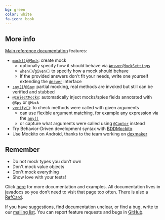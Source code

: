 ```yaml
---
bg: green
color: white
fa-icon: book
---
```


## More info

[Main reference documentation](http://javadoc.io/doc/org.mockito/mockito-core/latest/org/mockito/Mockito.html) features:

* [`mock()`](http://javadoc.io/doc/org.mockito/mockito-core/latest/org/mockito/Mockito.html#mock-java.lang.Class-)/[`@Mock`](http://javadoc.io/doc/org.mockito/mockito-core/latest/org/mockito/Mock.html): create mock
     * optionally specify how it should behave via [`Answer`](http://javadoc.io/doc/org.mockito/mockito-core/latest/org/mockito/stubbing/Answer.html)/[`MockSettings`](http://javadoc.io/doc/org.mockito/mockito-core/latest/org/mockito/MockSettings.html)
     * [`when()`](http://javadoc.io/doc/org.mockito/mockito-core/latest/org/mockito/Mockito.html#when-T-)/[`given()`](http://javadoc.io/doc/org.mockito/mockito-core/latest/org/mockito/BDDMockito.html#given-T-) to specify how a mock should behave
     * If the provided answers don't fit your needs, write one yourself extending the [`Answer`](http://javadoc.io/doc/org.mockito/mockito-core/latest/org/mockito/stubbing/Answer.html) interface
* [`spy()`](http://javadoc.io/doc/org.mockito/mockito-core/latest/org/mockito/Mockito.html#spy-T-)/[`@Spy`](http://javadoc.io/doc/org.mockito/mockito-core/latest/org/mockito/Spy.html):
  partial mocking, real methods are invoked but still can be verified and stubbed
* [`@InjectMocks`](http://javadoc.io/doc/org.mockito/mockito-core/latest/org/mockito/InjectMocks.html): automatically inject mocks/spies fields annotated with `@Spy` or `@Mock`
* [`verify()`](http://javadoc.io/doc/org.mockito/mockito-core/latest/org/mockito/Mockito.html#verify-T-): to check methods were called with given arguments
    * can use flexible argument matching, for example any expression via the [`any()`](http://javadoc.io/doc/org.mockito/mockito-core/latest/org/mockito/ArgumentMatchers.html#any--)
    * or capture what arguments were called using [`@Captor`](http://javadoc.io/doc/org.mockito/mockito-core/latest/org/mockito/Captor.html) instead
* Try Behavior-Driven development syntax with [BDDMockito](http://javadoc.io/doc/org.mockito/mockito-core/latest/org/mockito/BDDMockito.html)
* Use Mockito on Android, thanks to the team working on [dexmaker](https://github.com/crittercism/dexmaker)

## Remember

* Do not mock types you don't own
* Don't mock value objects
* Don't mock everything
* Show love with your tests!

Click [here](http://javadoc.io/doc/org.mockito/mockito-core/latest/org/mockito/Mockito.html) for more documentation and examples.
All documentation lives in javadocs so you don’t need to visit that page too often.
There is also a [RefCard](https://dzone.com/refcardz/mockito).

If you have suggestions, find documentation unclear, or find a bug, write to our [mailing list](http://groups.google.com/group/mockito).
You can report feature requests and bugs in [GitHub](https://github.com/mockito/mockito/issues).
